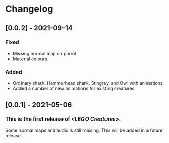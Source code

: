 # Changelog

## [0.0.2] - 2021-09-14

### Fixed
- Missing normal map on parrot.
- Material colours.

### Added
- Ordinary shark, Hammerhead shark, Stingray, and Owl with animations.
- Added a number of new animations for existing creatures.

## [0.0.1] - 2021-05-06

### This is the first release of *\<LEGO Creatures\>*.

Some normal maps and audio is still missing. This will be added in a future release. 